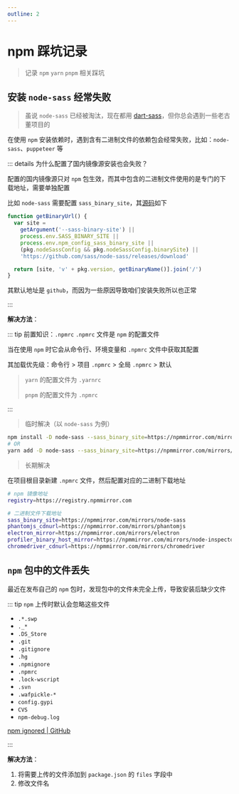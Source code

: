```yaml
---
outline: 2
---
```


# npm 踩坑记录

> 记录 `npm` `yarn` `pnpm` 相关踩坑

## 安装 `node-sass` 经常失败

> 虽说 `node-sass` 已经被淘汰，现在都用 [dart-sass](https://github.com/sass/dart-sass)，但你总会遇到一些老古董项目的

在使用 `npm` 安装依赖时，遇到含有二进制文件的依赖包会经常失败，比如：`node-sass`、`puppeteer` 等

::: details 为什么配置了国内镜像源安装也会失败？

配置的国内镜像源只对 `npm` 包生效，而其中包含的二进制文件使用的是专门的下载地址，需要单独配置

比如 `node-sass` 需要配置 `sass_binary_site`，其[源码](https://github.com/sass/node-sass/blob/ee13eb9c62449d1e535189a063cbdd15583ebf32/lib/extensions.js#L246)如下

```js
function getBinaryUrl() {
  var site =
    getArgument('--sass-binary-site') ||
    process.env.SASS_BINARY_SITE ||
    process.env.npm_config_sass_binary_site ||
    (pkg.nodeSassConfig && pkg.nodeSassConfig.binarySite) ||
    'https://github.com/sass/node-sass/releases/download'

  return [site, 'v' + pkg.version, getBinaryName()].join('/')
}
```

其默认地址是 `github`，而因为一些原因导致咱们安装失败所以也正常

:::

**解决方法**：

::: tip 前置知识：`.npmrc`
`.npmrc` 文件是 `npm` 的配置文件

当在使用 `npm` 时它会从命令行、环境变量和 `.npmrc` 文件中获取其配置

其加载优先级：命令行 > 项目 `.npmrc` > 全局 `.npmrc` > 默认

> `yarn` 的配置文件为 `.yarnrc`
>
> `pnpm` 的配置文件为 `.npmrc`

:::

> 临时解决（以 `node-sass` 为例）

```sh
npm install -D node-sass --sass_binary_site=https://npmmirror.com/mirrors/node-sass
# OR
yarn add -D node-sass --sass_binary_site=https://npmmirror.com/mirrors/node-sass
```

> 长期解决

在项目根目录新建 `.npmrc` 文件，然后配置对应的二进制下载地址

```sh
# npm 镜像地址
registry=https://registry.npmmirror.com

# 二进制文件下载地址
sass_binary_site=https://npmmirror.com/mirrors/node-sass
phantomjs_cdnurl=https://npmmirror.com/mirrors/phantomjs
electron_mirror=https://npmmirror.com/mirrors/electron
profiler_binary_host_mirror=https://npmmirror.com/mirrors/node-inspector
chromedriver_cdnurl=https://npmmirror.com/mirrors/chromedriver
```

## `npm` 包中的文件丢失

最近在发布自己的 `npm` 包时，发现包中的文件未完全上传，导致安装后缺少文件

::: tip `npm` 上传时默认会忽略这些文件

- `.*.swp`
- `._*`
- `.DS_Store`
- `.git`
- `.gitignore`
- `.hg`
- `.npmignore`
- `.npmrc`
- `.lock-wscript`
- `.svn`
- `.wafpickle-*`
- `config.gypi`
- `CVS`
- `npm-debug.log`

[npm ignored | GitHub](https://github.com/npm/cli/blob/6cc4a93babf8d537a7ec2393a485c854a476e3b7/docs/lib/content/using-npm/developers.md?plain=1#LL115C26)

:::

**解决方法**：

1. 将需要上传的文件添加到 `package.json` 的 `files` 字段中
2. 修改文件名
